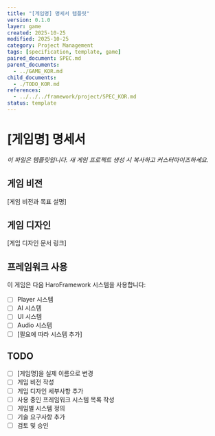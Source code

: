 ```yaml
---
title: "[게임명] 명세서 템플릿"
version: 0.1.0
layer: game
created: 2025-10-25
modified: 2025-10-25
category: Project Management
tags: [specification, template, game]
paired_document: SPEC.md
parent_documents:
  - ../GAME_KOR.md
child_documents:
  - ./TODO_KOR.md
references:
  - ../../../framework/project/SPEC_KOR.md
status: template
---
```


# [게임명] 명세서

_이 파일은 템플릿입니다. 새 게임 프로젝트 생성 시 복사하고 커스터마이즈하세요._

## 게임 비전

[게임 비전과 목표 설명]

## 게임 디자인

[게임 디자인 문서 링크]

## 프레임워크 사용

이 게임은 다음 HaroFramework 시스템을 사용합니다:
- [ ] Player 시스템
- [ ] AI 시스템
- [ ] UI 시스템
- [ ] Audio 시스템
- [ ] [필요에 따라 시스템 추가]

## TODO
- [ ] [게임명]을 실제 이름으로 변경
- [ ] 게임 비전 작성
- [ ] 게임 디자인 세부사항 추가
- [ ] 사용 중인 프레임워크 시스템 목록 작성
- [ ] 게임별 시스템 정의
- [ ] 기술 요구사항 추가
- [ ] 검토 및 승인

